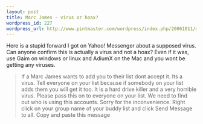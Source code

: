 ```yaml
--- 
layout: post
title: Marc James - virus or hoax?
wordpress_id: 227
wordpress_url: http://www.pintmaster.com/wordpress/index.php/20061011/marc-james-virus-or-hoax/
---
```

Here is a stupid forward I got on Yahoo! Messenger about a supposed virus. Can anyone confirm this is actually a virus and not a hoax? Even if it was, use Gaim on windows or linux and AdiumX on the Mac and you wont be getting any viruses.
<blockquote>If a Marc James wants to add you to their list dont accept it. Its a virus. Tell everyone on your list because if somebody on your list adds them you will get it too. It is a hard drive killer and a very horrible virus. Please pass this on to everyone on your list. We need to find out who is using this accounts. Sorry for the inconvenience. Right click on your group name of your buddy list and click Send Message to all. Copy and paste this message</blockquote>
